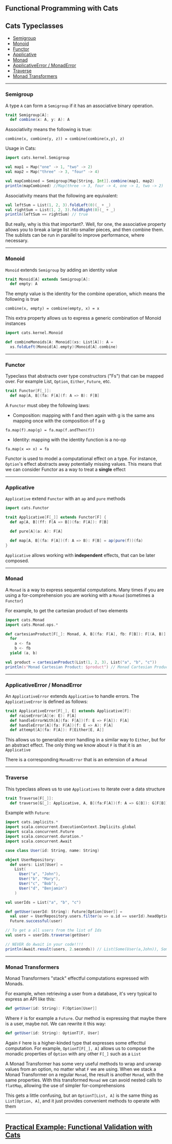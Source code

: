 ## Functional Programming with Cats

## Cats Typeclasses
  * [Semigroup](#semigroup)
  * [Monoid](#monoid)
  * [Functor](#functor)
  * [Applicative](#applicative)
  * [Monad](#monad)
  * [ApplicativeError / MonadError](#applicativeerror--monaderror)
  * [Traverse](#traverse)
  * [Monad Transformers](#monad-transformers)

---

### Semigroup

A type `A` can form a `Semigroup` if it has an associative binary operation.

```scala
trait Semigroup[A]:
  def combine(x: A, y: A): A
```

Associativity means the following is true:

```
combine(x, combine(y, z)) = combine(combine(x,y), z)
```

Usage in Cats:

```scala
import cats.kernel.Semigroup

val map1 = Map("one" -> 1, "two" -> 2)
val map2 = Map("three" -> 3, "four" -> 4)

val mapCombined = Semigroup[Map[String, Int]].combine(map1, map2)
println(mapCombined) //Map(three -> 3, four -> 4, one -> 1, two -> 2)
```

Associativity means that the following are equivalent:

```scala
val leftSum = List(1, 2, 3).foldLeft(0)(_ + _)
val rightSum = List(1, 2, 3).foldRight(0)(_ + _)
println(leftSum == rightSum) // true
```

But really, why is this that important?. Well, for one, the associative property allows you to break a large list into smaller pieces, and then combine them. The sublists can be run in parallel to improve performance, where necessary.

---

### Monoid

`Monoid` extends `Semigroup` by adding an identity value

```scala
trait Monoid[A] extends Semigroup[A]:
  def empty: A
```

The empty value is the identity for the combine operation, which means the following is true

```
combine(x, empty) = combine(empty, x) = x
```

This extra property allows us to express a generic combination of Monoid instances

```scala
import cats.kernel.Monoid

def combineMonoids[A: Monoid](xs: List[A]): A =
  xs.foldLeft(Monoid[A].empty)(Monoid[A].combine)
```

---

### Functor

Typeclass that abstracts over type constructors ("Fs") that can be mapped over. For example List, `Option`, `Either`, `Future`, etc.

```scala
trait Functor[F[_]]:
  def map[A, B](fa: F[A](f: A => B): F[B]
```

A `Functor` must obey the following laws:

* Composition: mapping with f and then again with g is the same ans mapping once with the composition of f a g

```
fa.map(f).map(g) = fa.map(f.andThen(f))
```

* Identity: mapping with the identity function is a no-op

```
fa.map(x => x) = fa
```

Functor is used to model a computational effect on a type. For instance, `Option`'s effect abstracts away potentially missing values. This means that we can consider Functor as a way to treat a **single** effect

---

### Applicative

`Applicative` extend `Functor` with an `ap` and `pure` methods


```scala
import cats.Functor

trait Applicative[F[_]] extends Functor[F] {
  def ap[A, B](ff: F[A => B])(fa: F[A]): F[B]

  def pure[A](a: A): F[A]

  def map[A, B](fa: F[A])(f: A => B): F[B] = ap(pure(f))(fa)
}
```

`Applicative` allows working with **independent** effects, that can be later composed. 


---

### Monad

A `Monad` is a way to express sequential computations. Many times if you are using a for-comprehension you are working with a `Monad` (sometimes a `Functor`)

For example, to get the cartesian product of two elements

```scala
import cats.Monad
import cats.Monad.ops.*

def cartesianProduct[F[_]: Monad, A, B](fa: F[A], fb: F[B]): F[(A, B)] =
  for
    a <- fa
    b <- fb
  yield (a, b)

val product = cartesianProduct(List(1, 2, 3), List("a", "b", "c"))
println(s"Monad Cartesian Product: $product") // Monad Cartesian Product: List((1,a), (1,b), (1,c), (2,a), (2,b), (2,c), (3,a), (3,b), (3,c))
```

---

### ApplicativeError / MonadError

An `ApplicativeError` extends `Applicative` to handle errors. The `ApplicativeError` is defined as follows:

```scala
trait ApplicativeError[F[_], E] extends Applicative[F]:
  def raiseError[A](e: E): F[A]
  def handleErrorWith[A](fa: F[A])(f: E => F[A]): F[A]
  def handleError[A](fa: F[A])(f: E => A): F[A]
  def attempt[A](fa: F[A]): F[Either[E, A]]
```

This allows us to generalize erorr handling in a similar way to `Either`, but for an abstract effect. The only thing we know about `F` is that it is an `Applicative`

There is a corresponding `MonadError` that is an extension of a `Monad`

---

### Traverse

This typeclass allows us to use `Applicatives` to iterate over a data structure 

```scala
trait Traverse[F[_]]:
  def traverse[G[_]: Applicative, A, B](fa:F[A])(f: A => G[B]): G[F[B]]
```


Example with `Future`:

```scala
import cats.implicits.*
import scala.concurrent.ExecutionContext.Implicits.global
import scala.concurrent.Future
import scala.concurrent.duration.*
import scala.concurrent.Await

case class User(id: String, name: String)

object UserRepository:
  def users: List[User] =
    List(
      User("a", "John"),
      User("b", "Mary"),
      User("c", "Bob"),
      User("d", "Benjamin")
    )

val userIds = List("a", "b", "c")

def getUser(userId: String): Future[Option[User]] =
  val user = UserRepository.users.filter(u => u.id == userId).headOption
  Future.successful(user)

// To get a all users from the list of Ids
val users = userIds.traverse(getUser)

// NEVER do Await in your code!!!!
println(Await.result(users, 2.seconds)) // List(Some(User(a,John)), Some(User(b,Mary)), Some(User(c,Bob)))
```

---

### Monad Transformers

Monad Transformers "stack" effectful computations expressed with Monads. 

For example, when retrieving a user from a database, it's very typical to express an API like this:

```scala
def getUser(id: String): F[Option[User]]
```

Where `F` is for example a `Future`. Our method is expressing that maybe there is a user, maybe not. We can rewrite it this way:

```scala
def getUser(id: String): OptionT[F, User]
```

Again `F` here is a higher-kinded type that expresses some effecttul computation. For example, `OptionT[F[_], A]` allows us to compose the monadic properties of `Option` with any other `F[_]` such as a `List`

A Monad Transformer has some very useful methods to wrap and unwrap values from an option, no matter what `F` we are using. When we stack a Monad Transformer on a regular `Monad`, the result is another `Monad`, with the same properties. With this transformed `Monad` we can avoid nested calls to `flatMap`, allowing the use of simpler for-comprehensions

This gets a little confusing, but an `OptionT[List, A]` is the same thing as `List[Option, A]`, and it just provides convenient methods to operate with them

---
  
## [Practical Example: Functional Validation with Cats](https://github.com/jmarin/cats-validation-example)